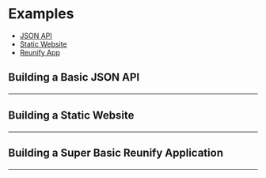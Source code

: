 # Examples

* [JSON API](#json-api)
* [Static Website](#static-website)
* [Reunify App](#reunify-app)

## Building a Basic JSON API<a id="json-api"></a><hr/>

## Building a Static Website<a id="static-website"></a><hr/>

## Building a Super Basic Reunify Application<a id="reunify-app"></a><hr/>